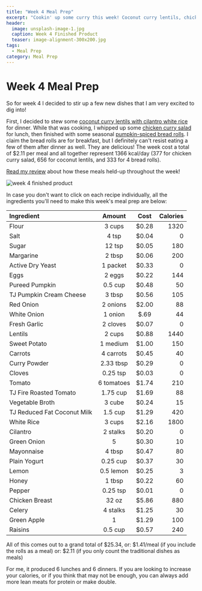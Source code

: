 ```yaml
---
title: "Week 4 Meal Prep"
excerpt: "Cookin' up some curry this week! Coconut curry lentils, chicken curry salad, and pumpkin rolls"
header:
  image: unsplash-image-1.jpg
  caption: Week 4 Finished Product
  teaser: image-alignment-300x200.jpg
tags: 
  - Meal Prep
category: Meal Prep
---
```


# Week 4 Meal Prep

So for week 4 I decided to stir up a few new dishes that I am very excited to dig into!

First, I decided to stew some [coconut curry lentils with cilantro white rice](/recipe/CoconutCurryLentils/ "Coconut Curry Lentils") for dinner. While that was cooking, I whipped up some [chicken curry salad](/recipe/ChickenCurrySalad/ "Chicken Curry Salad") for lunch, then finished with some seasonal [pumpkin-spiced bread rolls](/recipe/PumpkinRolls/ "Pumpkin Spiced Bread Rolls"). I claim the bread rolls are for breakfast, but I definitely can't resist eating a few of them after dinner as well. They are delicious! The week cost a total of $2.11 per meal and all together represent 1366 kcal/day (377 for chicken curry salad, 656 for coconut lentils, and 333 for 4 bread rolls).

[Read my review](https://underwriteyourlife.github.io/meal%20prep/Week4Evaluation/) about how these meals held-up throughout the week!

![week 4 finished product](https://github.com/underwriteyourlife/underwriteyourlife.github.io/blob/master/images/Meal%20Prep/Week%204/Week%204%20Finished%20Product.jpg?raw=true "Week 4 Finished Meal Prep")

In case you don't want to click on each recipe individually, all the ingredients you'll need to make this week's meal prep are below:

**Ingredient** | **Amount** | **Cost** |   **Calories**
|:------------- |:-------------:| :-----:|   -----:|
Flour	|3	cups	| $0.28 |	1320
Salt	|4	tsp	| $0.04 |	0
Sugar	|12	tsp	| $0.05 |	180
Margarine|	2	tbsp	| $0.06 |	200
Active Dry Yeast|	1	packet	| $0.33 |	0
Eggs |	2	eggs|	 $0.22 |	144
Pureed Pumpkin|	0.5	cup	| $0.48 |	50
TJ Pumpkin Cream Cheese	|3	tbsp|	 $0.56 |	105
Red Onion|	2	onions	| $2.00 |	88
White Onion |1 onion |$.69| 44
Fresh Garlic|	2	cloves	| $0.07 |	0
Lentils|	2	cups	| $0.88 |	1440
Sweet Potato	|1	medium|	 $1.00 	|150
Carrots	|4	carrots|	 $0.45 |	40
Curry Powder|	2.33	tbsp|	 $0.29 |	0
Cloves|	0.25	tsp|	 $0.03 |	0
Tomato	|6	tomatoes	| $1.74 |	210
TJ Fire Roasted Tomato|	1.75	cup	| $1.69 |	88
Vegetable Broth|	3	cube|	 $0.24 |	15
TJ Reduced Fat Coconut Milk|	1.5	cup	| $1.29 |	420
White Rice|	3	cups	| $2.16 	|1800
Cilantro	|2	stalks	| $0.20 |	0
Green Onion|	5	|	 $0.30 |	10
Mayonnaise|	4	tbsp	| $0.47 |	80
Plain Yogurt|	0.25	cup	| $0.37 	|30
Lemon|	0.5	lemon	| $0.25 |	3
Honey	|1	tbsp	| $0.22 |	60
Pepper|	0.25	tsp	| $0.01 |	0
Chicken Breast|	32	oz	| $5.86 |	880
Celery|	4	stalks	| $1.25 |	30
Green Apple|	1	|	 $1.29 |	100
Raisins	|0.5	cup|	 $0.57 |	240

All of this comes out to a grand total of $25.34, or:
$1.41/meal (if you include the rolls as a meal) or:
$2.11 (if you only count the traditional dishes as meals)

For me, it produced 6 lunches and 6 dinners. If you are looking to increase your calories, or if you think that may not be enough, you can always add more lean meats for protein or make double. 


